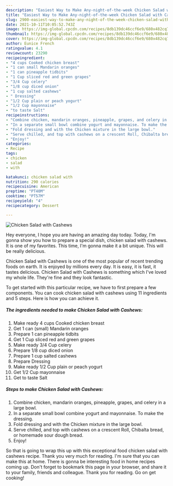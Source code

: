 ```yaml
---
description: "Easiest Way to Make Any-night-of-the-week Chicken Salad with Cashews"
title: "Easiest Way to Make Any-night-of-the-week Chicken Salad with Cashews"
slug: 2900-easiest-way-to-make-any-night-of-the-week-chicken-salad-with-cashews
date: 2021-10-11T10:05:52.743Z
image: https://img-global.cpcdn.com/recipes/8db139dc46ccf6e9/680x482cq70/chicken-salad-with-cashews-recipe-main-photo.jpg
thumbnail: https://img-global.cpcdn.com/recipes/8db139dc46ccf6e9/680x482cq70/chicken-salad-with-cashews-recipe-main-photo.jpg
cover: https://img-global.cpcdn.com/recipes/8db139dc46ccf6e9/680x482cq70/chicken-salad-with-cashews-recipe-main-photo.jpg
author: Eunice French
ratingvalue: 4.1
reviewcount: 23290
recipeingredient:
- "4 cups Cooked chicken breast"
- "1 can small Mandarin oranges"
- "1 can pineapple tidbits"
- "1 Cup sliced red and green grapes"
- "3/4 Cup celery"
- "1/8 cup diced onion"
- "1 cup salted cashews"
- " Dressing"
- "1/2 Cup plain or peach yogurt"
- "1/2 Cup mayonnaise"
- "to taste Salt"
recipeinstructions:
- "Combine chicken, mandarin oranges, pineapple, grapes, and celery in a large bowl."
- "In a separate small bowl combine yogurt and mayonnaise. To make the dressing."
- "Fold dressing and with the Chicken mixture in the large bowl."
- "Serve chilled, and top with cashews on a crescent Roll, Chibalta bread, or homemade sour dough bread."
- "Enjoy!"
categories:
- Recipe
tags:
- chicken
- salad
- with

katakunci: chicken salad with 
nutrition: 290 calories
recipecuisine: American
preptime: "PT40M"
cooktime: "PT57M"
recipeyield: "4"
recipecategory: Dessert

---
```



![Chicken Salad with Cashews](https://img-global.cpcdn.com/recipes/8db139dc46ccf6e9/680x482cq70/chicken-salad-with-cashews-recipe-main-photo.jpg)

Hey everyone, I hope you are having an amazing day today. Today, I'm gonna show you how to prepare a special dish, chicken salad with cashews. It is one of my favorites. This time, I'm gonna make it a bit unique. This will be really delicious.



Chicken Salad with Cashews is one of the most popular of recent trending foods on earth. It is enjoyed by millions every day. It is easy, it is fast, it tastes delicious. Chicken Salad with Cashews is something which I've loved my whole life. They're fine and they look fantastic.


To get started with this particular recipe, we have to first prepare a few components. You can cook chicken salad with cashews using 11 ingredients and 5 steps. Here is how you can achieve it.

<!--inarticleads1-->

##### The ingredients needed to make Chicken Salad with Cashews:

1. Make ready 4 cups Cooked chicken breast
1. Get 1 can (small) Mandarin oranges
1. Prepare 1 can pineapple tidbits
1. Get 1 Cup sliced red and green grapes
1. Make ready 3/4 Cup celery
1. Prepare 1/8 cup diced onion
1. Prepare 1 cup salted cashews
1. Prepare  Dressing
1. Make ready 1/2 Cup plain or peach yogurt
1. Get 1/2 Cup mayonnaise
1. Get to taste Salt




<!--inarticleads2-->

##### Steps to make Chicken Salad with Cashews:

1. Combine chicken, mandarin oranges, pineapple, grapes, and celery in a large bowl.
1. In a separate small bowl combine yogurt and mayonnaise. To make the dressing.
1. Fold dressing and with the Chicken mixture in the large bowl.
1. Serve chilled, and top with cashews on a crescent Roll, Chibalta bread, or homemade sour dough bread.
1. Enjoy!




So that is going to wrap this up with this exceptional food chicken salad with cashews recipe. Thank you very much for reading. I'm sure that you can make this at home. There is gonna be interesting food in home recipes coming up. Don't forget to bookmark this page in your browser, and share it to your family, friends and colleague. Thank you for reading. Go on get cooking!
